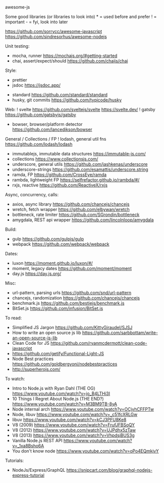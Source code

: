 awesome-js

Some good libraries (or libraries to look into)
\* = used before and prefer
! = important
\- = fyi, look into later

https://github.com/sorrycc/awesome-javascript
https://github.com/sindresorhus/awesome-nodejs

Unit testing:
* mocha, runner https://mochajs.org/#getting-started
* chai, assert/expect/should https://github.com/chaijs/chai

Style:
* prettier 
* jsdoc https://jsdoc.app/
- standard https://github.com/standard/standard
- husky, git commits https://github.com/typicode/husky

Web:
! svelte https://github.com/sveltejs/svelte https://svelte.dev/ 
! gatsby https://github.com/gatsbyjs/gatsby
- bowser, browser/platform detector https://github.com/lancedikson/bowser

General / Collections / FP
! lodash, general util fns https://github.com/lodash/lodash
- immutablejs, immutable data structures https://immutable-js.com/
- collections https://www.collectionsjs.com/
- underscore, general utils https://github.com/jashkenas/underscore
- underscore-strings https://github.com/esamattis/underscore.string
- ramda, FP https://github.com/CrossEye/ramda
- rambda, lightweight FP https://selfrefactor.github.io/rambda/#/
- rxjs, reactive https://github.com/ReactiveX/rxjs

Async, concurrency, calls:
- axios, async library https://github.com/chancejs/chancejs
- wretch, fetch wrapper https://github.com/elbywan/wretch
- bottleneck, rate limiter https://github.com/SGrondin/bottleneck
- amygdala, REST api wrapper https://github.com/lincolnloop/amygdala

Build:
- gulp https://github.com/gulpjs/gulp
- webpack https://github.com/webpack/webpack

Dates:
- luxon https://moment.github.io/luxon/#/
- moment, legacy dates https://github.com/moment/moment
- day.js https://day.js.org/

 Misc:
- url-pattern, parsing urls https://github.com/snd/url-pattern
- chancejs, randomization https://github.com/chancejs/chancejs
- benchmark.js https://github.com/bestiejs/benchmark.js
- BitSet.js https://github.com/infusion/BitSet.js

To read:
- Simplified JS Jargon https://github.com/KittyGiraudel/SJSJ
- How to write an open source js lib https://github.com/sarbbottam/write-an-open-source-js-lib
- Clean Code for JS https://github.com/ryanmcdermott/clean-code-javascript
- https://github.com/getify/Functional-Light-JS
- Node Best practices https://github.com/goldbergyoni/nodebestpractices
- http://superherojs.com/

To watch:
- Intro to Node.js with Ryan Dahl (THE OG) https://www.youtube.com/watch?v=jo_B4LTHi3I
- 10 Things I Regret About Node.js (THE END?) https://www.youtube.com/watch?v=M3BM9TB-8yA
- Node internal arch https://www.youtube.com/watch?v=OCjvhCFFPTw
- Node, libuv https://www.youtube.com/watch?v=_c51fcXRLGw
- libuv https://www.youtube.com/watch?v=kCJ3PFU8Ke8
- V8 (2009) https://www.youtube.com/watch?v=FrufJFBSoQY
- V8 (2012) https://www.youtube.com/watch?v=UJPdhx5zTaw
- V8 (2013) https://www.youtube.com/watch?v=VhpdsjBUS3g
- Vanilla Node.js REST API https://www.youtube.com/watch?v=_1xa8Bsho6A
- You don't know node https://www.youtube.com/watch?v=oPo4EQmkjvY

Tutorials:
- NodeJs/Express/GraphQL https://snipcart.com/blog/graphql-nodejs-express-tutorial